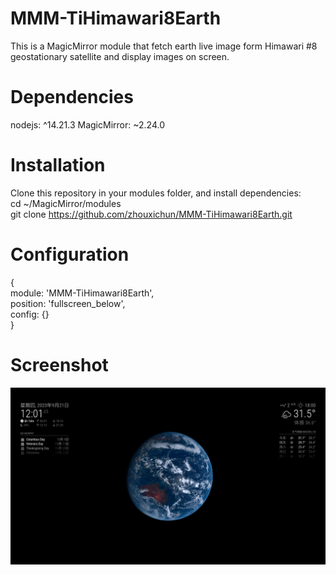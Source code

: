 # MMM-TiHimawari8Earth  
This is a  MagicMirror module that fetch earth live image form Himawari #8 geostationary satellite and  display images on screen.

# Dependencies
nodejs: ^14.21.3
MagicMirror: ~2.24.0

# Installation  
Clone this repository in your modules folder, and install dependencies:  
cd ~/MagicMirror/modules  
git clone https://github.com/zhouxichun/MMM-TiHimawari8Earth.git  

# Configuration  
{  
	module: 'MMM-TiHimawari8Earth',  
 	position: 'fullscreen_below',  
  	config: {}  
   }  

# Screenshot  
![image](https://github.com/zhouxichun/MMM-TiHimawari8Earth/blob/main/2023-09-21-120149_1920x1080_scrot.png)
